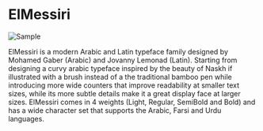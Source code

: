# ElMessiri 

![Sample][sample]

ElMessiri is a modern Arabic and Latin typeface family designed by Mohamed Gaber (Arabic) and Jovanny Lemonad (Latin). Starting from designing a curvy arabic typeface inspired by the beauty of Naskh if illustrated with a brush instead of a the traditional bamboo pen while introducing more wide counters that improve readability at smaller text sizes, while its more subtle details make it a great display face at larger sizes. 
ElMessiri comes in 4 weights (Light, Regular, SemiBold and Bold) and has a wide character set that supports the Arabic, Farsi and Urdu languages.

[sample]: documentation/sample1.png

